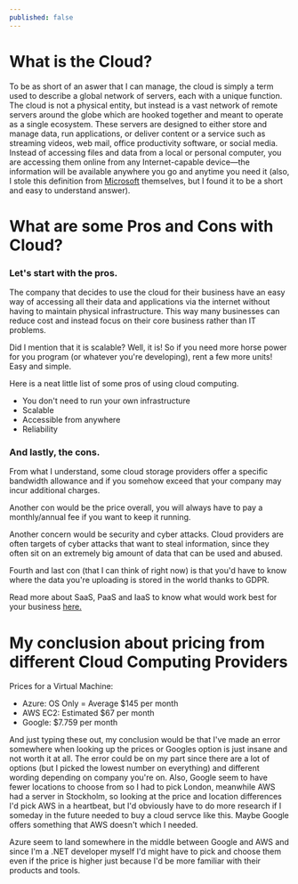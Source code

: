```yaml
---
published: false
---
```

# What is the Cloud?


To be as short of an aswer that I can manage, the cloud is simply a term used to describe a global network of servers, each with a unique function. The cloud is not a physical entity, but instead is a vast network of remote servers around the globe which are hooked together and meant to operate as a single ecosystem. These servers are designed to either store and manage data, run applications, or deliver content or a service such as streaming videos, web mail, office productivity software, or social media. Instead of accessing files and data from a local or personal computer, you are accessing them online from any Internet-capable device—the information will be available anywhere you go and anytime you need it (also, I stole this definition from [Microsoft](https://azure.microsoft.com/en-us/overview/what-is-the-cloud/) themselves, but I found it to be a short and easy to understand answer).


# What are some Pros and Cons with Cloud?

### Let's start with the pros.

The company that decides to use the cloud for their business have an easy way of accessing all their data and applications via the internet without having to maintain physical infrastructure. This way many businesses can reduce cost and instead focus on their core business rather than IT problems.

Did I mention that it is scalable? Well, it is! So if you need more horse power for you program (or whatever you're developing), rent a few more units! Easy and simple.

Here is a neat little list of some pros of using cloud computing.

- You don't need to run your own infrastructure
- Scalable
- Accessible from anywhere
- Reliability

### And lastly, the cons.

From what I understand, some cloud storage providers offer a specific bandwidth allowance and if you somehow exceed that your company may incur additional charges.

Another con would be the price overall, you will always have to pay a monthly/annual fee if you want to keep it running. 

Another concern would be security and cyber attacks. Cloud providers are often targets of cyber attacks that want to steal information, since they often sit on an extremely big amount of data that can be used and abused.

Fourth and last con (that I can think of right now) is that you'd have to know where the data you're uploading is stored in the world thanks to GDPR.


Read more about SaaS, PaaS and IaaS to know what would work best for your business [here.](https://www.businesstechweekly.com/operational-efficiency/cloud-computing/saas-vs-paas-vs-iaas/)


# My conclusion about pricing from different Cloud Computing Providers

Prices for a Virtual Machine:

- Azure: OS Only = Average $145 per month
- AWS EC2: Estimated $67 per month
- Google: $7.759 per month

And just typing these out, my conclusion would be that I've made an error somewhere when looking up the prices or Googles option is just insane and not worth it at all. The error could be on my part since there are a lot of options (but I picked the  lowest number on everything) and different wording depending on company you're on. Also, Google seem to have fewer locations to choose from so I had to pick London, meanwhile AWS had a server in Stockholm, so looking at the price and location differences I'd pick AWS in a heartbeat, but I'd obviously have to do more research if I someday in the future needed to buy a cloud servce like this. Maybe Google offers something that AWS doesn't which I needed. 

Azure seem to land somewhere in the middle between Google and AWS and since I'm a .NET developer myself I'd might have to pick and choose them even if the price is higher just because I'd be more familiar with their products and tools.






